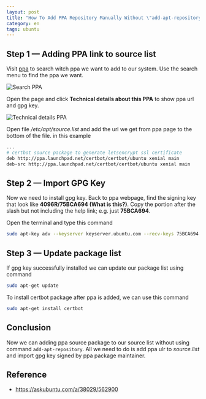 ```yaml
---
layout: post
title: "How To Add PPA Repository Manually Without \"add-apt-repository\" On Ubuntu"
category: en
tags: ubuntu
---
```

## Step 1 — Adding PPA link to source list

Visit [ppa](https://launchpad.net/ubuntu/+ppas) to search witch ppa we want to add to our system. Use the search menu to find the ppa we want.

![Search PPA](https://i.imgur.com/cCFLZXT.png)

Open the page and click **Technical details about this PPA** to show ppa url and gpg key.

![Technical details PPA](https://i.imgur.com/JX7s40K.png)

Open file */etc/apt/source.list* and add the url we get from ppa page to the bottom of the file. in this example

```bash
...
# certbot source package to generate letsencrypt ssl certificate
deb http://ppa.launchpad.net/certbot/certbot/ubuntu xenial main
deb-src http://ppa.launchpad.net/certbot/certbot/ubuntu xenial main
```

## Step 2 — Import GPG Key

Now we need to install gpg key. Back to ppa webpage, find the signing key that look like **4096R/75BCA694 (What is this?)**. Copy the portion after the slash but not including the help link; e.g. just **75BCA694**.

Open the terminal and type this command

```bash
sudo apt-key adv --keyserver keyserver.ubuntu.com --recv-keys 75BCA694
```

## Step 3 — Update package list

If gpg key successfully installed we can update our package list using command

```bash
sudo apt-get update
```

To install certbot package after ppa is added, we can use this command

```bash
sudo apt-get install certbot
```

## Conclusion

Now we can adding ppa source package to our source list without using command `add-apt-repository`. All we need to do is add ppa ulr to *source.list* and import gpg key signed by ppa package maintainer.

## Reference

- https://askubuntu.com/a/38029/562900
